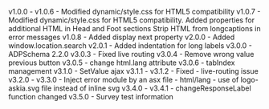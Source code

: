 v1.0.0 -
v1.0.6 - Modified dynamic/style.css for HTML5 compatibility
v1.0.7 - Modified dynamic/style.css for HTML5 compatibility.
         Added properties for additional HTML in Head and Foot sections
         Strip HTML from longcaptions in error messages
v1.0.8 - Added display next property
v2.0.0 - Added window.location.search
v2.0.1 - Added indentation for long labels
v3.0.0 - ADPSchema 2.2.0
v3.0.3 - Fixed live routing
v3.0.4 - Remove wrong value previous button
v3.0.5 - change html.lang attribute
v3.0.6 - tabIndex management
v3.1.0 - SetValue ajax
v3.1.1 -
v3.1.2 - Fixed - live-routing issue
v3.2.0 -
v3.3.0 - Inject error module by an asx file
       - html/lang
       - use of logo-askia.svg file instead of inline svg
v3.4.0 - 
v3.4.1 - changeResponseLabel function changed
v3.5.0 - Survey test information